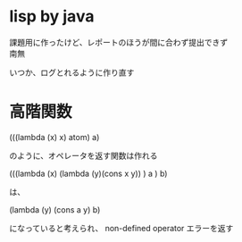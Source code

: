 # lisp by java

課題用に作ったけど、レポートのほうが間に合わず提出できず  
南無

いつか、ログとれるように作り直す

# 高階関数

(((lambda (x) x) atom) a)

のように、オペレータを返す関数は作れる

(((lambda (x) (lambda (y)(cons x y)) ) a ) b)

は、

(lambda (y) (cons a y) b)

になっていると考えられ、 non-defined operator エラーを返す
